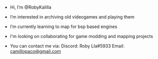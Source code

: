 - Hi, I’m @RobyKalilla

- I’m interested in archiving old videogames and playing them

- I’m currently learning to map for bsp based engines

- I'm looking on collaborating for game modding and mapping projects

- You can contact me via:
Discord: Roby Lla#5933
Email: camillopaco@gmail.com

<!---
RobyKalilla/RobyKalilla is a ✨ special ✨ repository because its `README.md` (this file) appears on your GitHub profile.
You can click the Preview link to take a look at your changes.
--->
